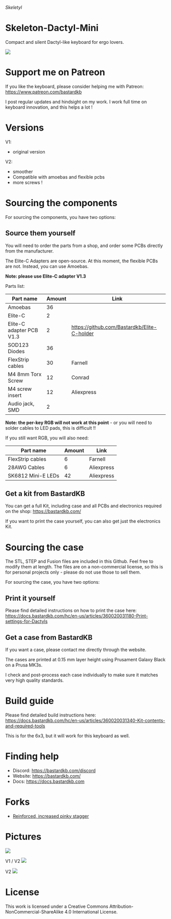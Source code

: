 *Skeletyl*

# Skeleton-Dactyl-Mini

Compact and silent Dactyl-like keyboard for ergo lovers.

![](pics/4.jpg)

# Support me on Patreon

If you like the keyboard, please consider helping me with Patreon: https://www.patreon.com/bastardkb

I post regular updates and hindsight on my work. I work full time on keyboard innovation, and this helps a lot !

# Versions

V1:

- original version

V2:

- smoother
- Compatible with amoebas and flexible pcbs
- more screws !

# Sourcing the components

For sourcing the components, you have two options:

## Source them yourself

You will need to order the parts from a shop, and order some PCBs directly from the manufacturer.

The Elite-C Adapters are open-source. At this moment, the flexible PCBs are not. Instead, you can use Amoebas.

**Note: please use Elite-C adapter V1.3**


Parts list:

| Part name  | Amount |  Link |
| ------------- | ------------- | ------------- |
| Amoebas  | 36  | |
| Elite-C | 2  | |
| Elite-C adapter PCB V1.3 | 2  | https://github.com/Bastardkb/Elite-C-holder |
| SOD123 Diodes | 36  | |
| FlexStrip cables | 30  | Farnell |
| M4 8mm Torx Screw | 12  | Conrad |
| M4 screw insert | 12  | Aliexpress |
| Audio jack, SMD | 2  |  |


**Note: the per-key RGB will not work at this point** - or you will need to solder cables to LED pads, this is difficult !!

If you still want RGB, you will also need:

| Part name  | Amount |  Link |
| ------------- | ------------- | ------------- |
| FlexStrip cables | 6  | Farnell |
| 28AWG Cables | 6  | Aliexpress |
| SK6812 Mini-E LEDs | 42  | Aliexpress |

## Get a kit from BastardKB

You can get a full Kit, including case and all PCBs and electronics required on the shop:
https://bastardkb.com/


If you want to print the case yourself, you can also get just the electronics Kit.

# Sourcing the case

The STL, STEP and Fusion files are included in this Github.
Feel free to modify them at length. The files are on a non-commercial license, so this is for personal projects only - please do not use those to sell them.

For sourcing the case, you have two options:

## Print it yourself

Please find detailed instructions on how to print the case here:
https://docs.bastardkb.com/hc/en-us/articles/360020031180-Print-settings-for-Dactyls


## Get a case from BastardKB

If you want a case, please contact me directly through the website.

The cases are printed at 0.15 mm layer height using Prusament Galaxy Black on a Prusa MK3s.

I check and post-process each case individually to make sure it matches very high quality standards.

# Build guide

Please find detailed build instructions here:
https://docs.bastardkb.com/hc/en-us/articles/360020031340-Kit-contents-and-required-tools

This is for the 6x3, but it will work for this keyboard as well.

# Finding help

- Discord: https://bastardkb.com/discord
- Website: https://bastardkb.com/
- Docs: https://docs.bastardkb.com

# Forks

- [Reinforced, increased pinky stagger](https://github.com/dereknheiley/Skeleton-Dactyl-Mini)

# Pictures

![](pics/skel.png)

V1 / V2
![](pics/v1v2.jpg)

V2
![](pics/2.jpg)


# License 

This work is licensed under a Creative Commons Attribution-NonCommercial-ShareAlike 4.0 International License.
